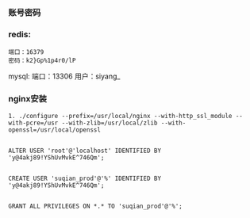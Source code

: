 ### 账号密码


###  redis: 
	端口：16379
	密码：k2}Gp%1p4r0/lP
mysql:
	端口：13306
	用户：siyang_




### nginx安装
```
1. ./configure --prefix=/usr/local/nginx --with-http_ssl_module --with-pcre=/usr --with-zlib=/usr/local/zlib --with-openssl=/usr/local/openssl


ALTER USER 'root'@'localhost' IDENTIFIED BY 'y@4akj89!YShUvMvkE^746Qm';


CREATE USER 'suqian_prod'@'%' IDENTIFIED BY 'y@4akj89!YShUvMvkE^746Qm';


GRANT ALL PRIVILEGES ON *.* TO 'suqian_prod'@'%';

```